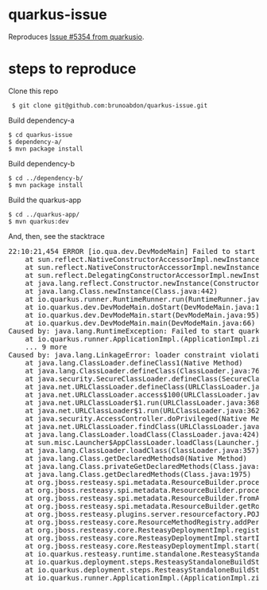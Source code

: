 # quarkus-issue
Reproduces [Issue #5354 from quarkusio](https://github.com/quarkusio/quarkus/issues/5354).

# steps to reproduce

Clone this repo

     $ git clone git@github.com:brunoabdon/quarkus-issue.git
     
Build dependency-a


    $ cd quarkus-issue
    $ dependency-a/
    $ mvn package install

Build dependency-b

    $ cd ../dependency-b/
    $ mvn package install
    
Build the quarkus-app

    $ cd ../quarkus-app/
    $ mvn quarkus:dev

And, then, see the stacktrace
<pre>
22:10:21,454 ERROR [io.qua.dev.DevModeMain] Failed to start Quarkus: java.lang.ExceptionInInitializerError
	at sun.reflect.NativeConstructorAccessorImpl.newInstance0(Native Method)
	at sun.reflect.NativeConstructorAccessorImpl.newInstance(NativeConstructorAccessorImpl.java:62)
	at sun.reflect.DelegatingConstructorAccessorImpl.newInstance(DelegatingConstructorAccessorImpl.java:45)
	at java.lang.reflect.Constructor.newInstance(Constructor.java:423)
	at java.lang.Class.newInstance(Class.java:442)
	at io.quarkus.runner.RuntimeRunner.run(RuntimeRunner.java:142)
	at io.quarkus.dev.DevModeMain.doStart(DevModeMain.java:177)
	at io.quarkus.dev.DevModeMain.start(DevModeMain.java:95)
	at io.quarkus.dev.DevModeMain.main(DevModeMain.java:66)
Caused by: java.lang.RuntimeException: Failed to start quarkus
	at io.quarkus.runner.ApplicationImpl.<clinit>(ApplicationImpl.zig:326)
	... 9 more
Caused by: java.lang.LinkageError: loader constraint violation: loader (instance of sun/misc/Launcher$AppClassLoader) previously initiated loading for a different type with name "com/github/brunoabdon/quarkus/ReturnType"
	at java.lang.ClassLoader.defineClass1(Native Method)
	at java.lang.ClassLoader.defineClass(ClassLoader.java:763)
	at java.security.SecureClassLoader.defineClass(SecureClassLoader.java:142)
	at java.net.URLClassLoader.defineClass(URLClassLoader.java:467)
	at java.net.URLClassLoader.access$100(URLClassLoader.java:73)
	at java.net.URLClassLoader$1.run(URLClassLoader.java:368)
	at java.net.URLClassLoader$1.run(URLClassLoader.java:362)
	at java.security.AccessController.doPrivileged(Native Method)
	at java.net.URLClassLoader.findClass(URLClassLoader.java:361)
	at java.lang.ClassLoader.loadClass(ClassLoader.java:424)
	at sun.misc.Launcher$AppClassLoader.loadClass(Launcher.java:338)
	at java.lang.ClassLoader.loadClass(ClassLoader.java:357)
	at java.lang.Class.getDeclaredMethods0(Native Method)
	at java.lang.Class.privateGetDeclaredMethods(Class.java:2701)
	at java.lang.Class.getDeclaredMethods(Class.java:1975)
	at org.jboss.resteasy.spi.metadata.ResourceBuilder.processDeclaredSetters(ResourceBuilder.java:1129)
	at org.jboss.resteasy.spi.metadata.ResourceBuilder.processSetters(ResourceBuilder.java:1078)
	at org.jboss.resteasy.spi.metadata.ResourceBuilder.fromAnnotations(ResourceBuilder.java:918)
	at org.jboss.resteasy.spi.metadata.ResourceBuilder.getRootResourceFromAnnotations(ResourceBuilder.java:878)
	at org.jboss.resteasy.plugins.server.resourcefactory.POJOResourceFactory.<init>(POJOResourceFactory.java:40)
	at org.jboss.resteasy.core.ResourceMethodRegistry.addPerRequestResource(ResourceMethodRegistry.java:88)
	at org.jboss.resteasy.core.ResteasyDeploymentImpl.registration(ResteasyDeploymentImpl.java:474)
	at org.jboss.resteasy.core.ResteasyDeploymentImpl.startInternal(ResteasyDeploymentImpl.java:289)
	at org.jboss.resteasy.core.ResteasyDeploymentImpl.start(ResteasyDeploymentImpl.java:90)
	at io.quarkus.resteasy.runtime.standalone.ResteasyStandaloneRecorder.staticInit(ResteasyStandaloneRecorder.java:85)
	at io.quarkus.deployment.steps.ResteasyStandaloneBuildStep$staticInit27.deploy_0(ResteasyStandaloneBuildStep$staticInit27.zig:826)
	at io.quarkus.deployment.steps.ResteasyStandaloneBuildStep$staticInit27.deploy(ResteasyStandaloneBuildStep$staticInit27.zig:845)
	at io.quarkus.runner.ApplicationImpl.<clinit>(ApplicationImpl.zig:312)
</pre>
